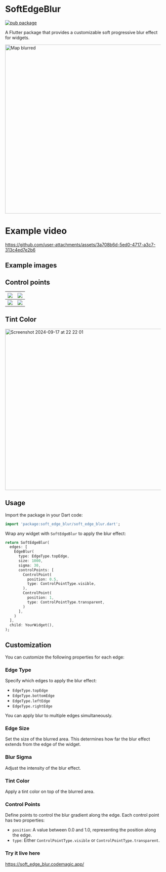 
 
 # SoftEdgeBlur
[![pub package](https://img.shields.io/pub/v/soft_edge_blur.svg)](https://pub.dev/packages/soft_edge_blur)


A Flutter package that provides a customizable soft progressive blur effect for widgets.

<img width="547" alt="Map blurred" src="https://i.imgur.com/7DcixDz.png">


 # Example video


https://github.com/user-attachments/assets/3a708b6d-5ed0-4717-a3c7-313c4ed7e2b6




## Example images
## Control points
| ![](https://i.imgur.com/ZHTocas.png) | ![](https://i.imgur.com/ejYRoGu.png) |
|--------------------------------------|--------------------------------------|
| ![](https://i.imgur.com/2B4RJo2.png) | ![](https://i.imgur.com/lrVGtHU.png) |

## Tint Color
<img width="522" alt="Screenshot 2024-09-17 at 22 22 01" src="https://github.com/user-attachments/assets/91155a1d-7552-4e22-922c-402192d46149">

## Usage

Import the package in your Dart code:

```dart
import 'package:soft_edge_blur/soft_edge_blur.dart';
```

Wrap any widget with `SoftEdgeBlur` to apply the blur effect:

```dart
return SoftEdgeBlur(
  edges: [
    EdgeBlur(
      type: EdgeType.topEdge,
      size: 1000,
      sigma: 30,
      controlPoints: [
        ControlPoint(
          position: 0.5,
          type: ControlPointType.visible,
        ),
        ControlPoint(
          position: 1,
          type: ControlPointType.transparent,
        )
      ],
    )
  ],
  child: YourWidget(),
);
```

## Customization

You can customize the following properties for each edge:

### Edge Type

Specify which edges to apply the blur effect:

- `EdgeType.topEdge`
- `EdgeType.bottomEdge`
- `EdgeType.leftEdge`
- `EdgeType.rightEdge`

You can apply blur to multiple edges simultaneously.

### Edge Size
Set the size of the blurred area. This determines how far the blur effect extends from the edge of the widget.

### Blur Sigma
Adjust the intensity of the blur effect.

### Tint Color
Apply a tint color on top of the blurred area.

### Control Points
Define points to control the blur gradient along the edge. Each control point has two properties:

- `position`: A value between 0.0 and 1.0, representing the position along the edge.
- `type`: Either `ControlPointType.visible` or `ControlPointType.transparent`.

### Try it live here

https://soft_edge_blur.codemagic.app/
